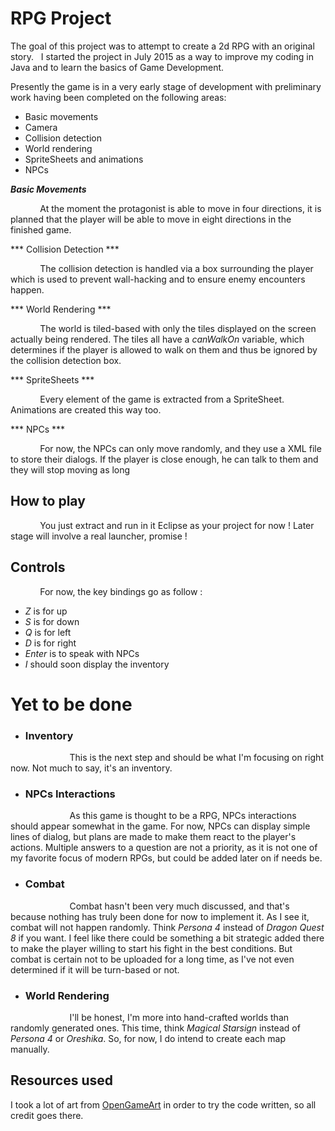 # RPG Project

The goal of this project was to attempt to create a 2d RPG with an original story. 
&nbsp; I started the project in July 2015 as a way to improve my coding in Java and to learn the basics of Game Development.

Presently the game is in a very early stage of development with preliminary work having been completed on the following areas: 

- Basic movements
- Camera
- Collision detection 
- World rendering 
- SpriteSheets and animations
- NPCs

***Basic Movements***

&nbsp; &nbsp; &nbsp; &nbsp; &nbsp; &nbsp; At the moment the protagonist is able to move in four directions, it is planned that the player will be able to move in eight directions in the finished game.  

*** Collision Detection ***

&nbsp; &nbsp; &nbsp; &nbsp; &nbsp; &nbsp; The collision detection is handled via a box surrounding the player which is used to prevent wall-hacking and to ensure enemy encounters happen.

*** World Rendering ***

&nbsp; &nbsp; &nbsp; &nbsp; &nbsp; &nbsp; The world is tiled-based with only the tiles displayed on the screen actually being rendered. The tiles all have a *canWalkOn* variable, which determines if the player is allowed to walk on them and thus be ignored by the collision detection box.

*** SpriteSheets ***

&nbsp; &nbsp; &nbsp; &nbsp; &nbsp; &nbsp; Every element of the game is extracted from a SpriteSheet. Animations are created this way too.

*** NPCs ***

&nbsp; &nbsp; &nbsp; &nbsp; &nbsp; &nbsp; For now, the NPCs can only move randomly, and they use a XML file to store their dialogs. If the player is close enough, he can talk to them and they will stop moving as long


## How to play

&nbsp; &nbsp; &nbsp; &nbsp; &nbsp; &nbsp; You just extract and run in it Eclipse as your project for now ! Later stage will involve a real launcher, promise !

## Controls

&nbsp; &nbsp; &nbsp; &nbsp; &nbsp; &nbsp; For now, the key bindings go as follow : 

* *Z* is for up
* *S* is for down
* *Q* is for left
* *D* is for right
* *Enter* is to speak with NPCs
* *I* should soon display the inventory

# Yet to be done
- ### Inventory
&nbsp; &nbsp; &nbsp; &nbsp; &nbsp; &nbsp; &nbsp; &nbsp; &nbsp; &nbsp; &nbsp; &nbsp; This is the next step and should be what I'm focusing on right now. Not much to say, it's an inventory.

- ### NPCs Interactions

&nbsp; &nbsp; &nbsp; &nbsp; &nbsp; &nbsp; &nbsp; &nbsp; &nbsp; &nbsp; &nbsp; &nbsp; As this game is thought to be a RPG, NPCs interactions should appear somewhat in the game. For now, NPCs can display simple lines of dialog, but plans are made to make them react to the player's actions. Multiple answers to a question are not a priority, as it is not one of my favorite focus of modern RPGs, but could be added later on if needs be.

- ### Combat
&nbsp; &nbsp; &nbsp; &nbsp; &nbsp; &nbsp; &nbsp; &nbsp; &nbsp; &nbsp; &nbsp; &nbsp; Combat hasn't been very much discussed, and that's because nothing has truly been done for now to implement it. As I see it, combat will not happen randomly. Think *Persona 4* instead of *Dragon Quest 8* if you want. I feel like there could be something a bit strategic added there to make the player willing to start his fight in the best conditions. But combat is certain not to be uploaded for a long time, as I've not even determined if it will be turn-based or not.

- ### World Rendering

&nbsp; &nbsp; &nbsp; &nbsp; &nbsp; &nbsp; &nbsp; &nbsp; &nbsp; &nbsp; &nbsp; &nbsp; I'll be honest, I'm more into hand-crafted worlds than randomly generated ones. This time, think *Magical Starsign* instead of *Persona 4* or *Oreshika*. So, for now, I do intend to create each map manually. 


## Resources used

I took a lot of art from [OpenGameArt](http://opengameart.org/) in order to try the code written, so all credit goes there.

